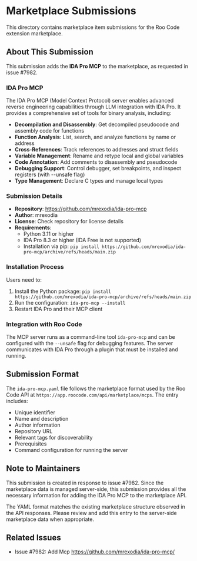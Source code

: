 # Marketplace Submissions

This directory contains marketplace item submissions for the Roo Code extension marketplace.

## About This Submission

This submission adds the **IDA Pro MCP** to the marketplace, as requested in issue #7982.

### IDA Pro MCP

The IDA Pro MCP (Model Context Protocol) server enables advanced reverse engineering capabilities through LLM integration with IDA Pro. It provides a comprehensive set of tools for binary analysis, including:

- **Decompilation and Disassembly**: Get decompiled pseudocode and assembly code for functions
- **Function Analysis**: List, search, and analyze functions by name or address
- **Cross-References**: Track references to addresses and struct fields
- **Variable Management**: Rename and retype local and global variables
- **Code Annotation**: Add comments to disassembly and pseudocode
- **Debugging Support**: Control debugger, set breakpoints, and inspect registers (with --unsafe flag)
- **Type Management**: Declare C types and manage local types

### Submission Details

- **Repository**: https://github.com/mrexodia/ida-pro-mcp
- **Author**: mrexodia
- **License**: Check repository for license details
- **Requirements**:
    - Python 3.11 or higher
    - IDA Pro 8.3 or higher (IDA Free is not supported)
    - Installation via pip: `pip install https://github.com/mrexodia/ida-pro-mcp/archive/refs/heads/main.zip`

### Installation Process

Users need to:

1. Install the Python package: `pip install https://github.com/mrexodia/ida-pro-mcp/archive/refs/heads/main.zip`
2. Run the configuration: `ida-pro-mcp --install`
3. Restart IDA Pro and their MCP client

### Integration with Roo Code

The MCP server runs as a command-line tool `ida-pro-mcp` and can be configured with the `--unsafe` flag for debugging features. The server communicates with IDA Pro through a plugin that must be installed and running.

## Submission Format

The `ida-pro-mcp.yaml` file follows the marketplace format used by the Roo Code API at `https://app.roocode.com/api/marketplace/mcps`. The entry includes:

- Unique identifier
- Name and description
- Author information
- Repository URL
- Relevant tags for discoverability
- Prerequisites
- Command configuration for running the server

## Note to Maintainers

This submission is created in response to issue #7982. Since the marketplace data is managed server-side, this submission provides all the necessary information for adding the IDA Pro MCP to the marketplace API.

The YAML format matches the existing marketplace structure observed in the API responses. Please review and add this entry to the server-side marketplace data when appropriate.

## Related Issues

- Issue #7982: Add Mcp https://github.com/mrexodia/ida-pro-mcp/
